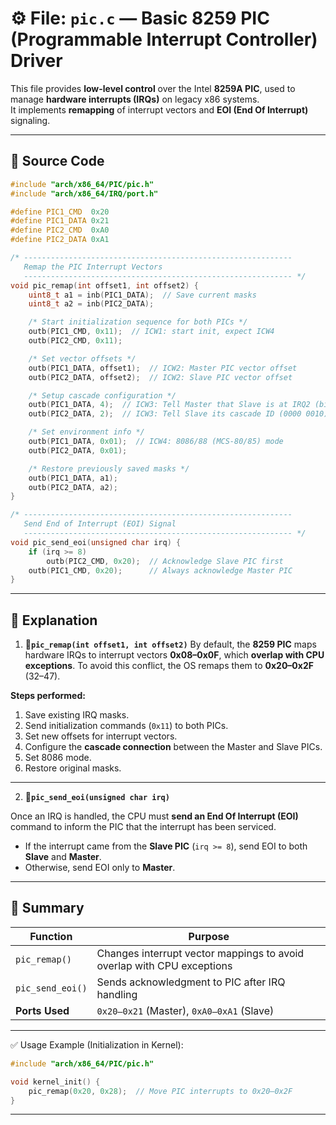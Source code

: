 # ⚙️ File: `pic.c` — Basic 8259 PIC (Programmable Interrupt Controller) Driver

This file provides **low-level control** over the Intel **8259A PIC**, used to manage **hardware interrupts (IRQs)** on legacy x86 systems.  
It implements **remapping** of interrupt vectors and **EOI (End Of Interrupt)** signaling.

---

## 📄 Source Code

```c
#include "arch/x86_64/PIC/pic.h" 
#include "arch/x86_64/IRQ/port.h"

#define PIC1_CMD  0x20
#define PIC1_DATA 0x21
#define PIC2_CMD  0xA0
#define PIC2_DATA 0xA1

/* ------------------------------------------------------------
   Remap the PIC Interrupt Vectors
   ------------------------------------------------------------ */
void pic_remap(int offset1, int offset2) {
    uint8_t a1 = inb(PIC1_DATA);  // Save current masks
    uint8_t a2 = inb(PIC2_DATA);

    /* Start initialization sequence for both PICs */
    outb(PIC1_CMD, 0x11);  // ICW1: start init, expect ICW4
    outb(PIC2_CMD, 0x11);

    /* Set vector offsets */
    outb(PIC1_DATA, offset1);  // ICW2: Master PIC vector offset
    outb(PIC2_DATA, offset2);  // ICW2: Slave PIC vector offset

    /* Setup cascade configuration */
    outb(PIC1_DATA, 4);  // ICW3: Tell Master that Slave is at IRQ2 (bitmask 0000 0100)
    outb(PIC2_DATA, 2);  // ICW3: Tell Slave its cascade ID (0000 0010)

    /* Set environment info */
    outb(PIC1_DATA, 0x01);  // ICW4: 8086/88 (MCS-80/85) mode
    outb(PIC2_DATA, 0x01);

    /* Restore previously saved masks */
    outb(PIC1_DATA, a1);
    outb(PIC2_DATA, a2);
}

/* ------------------------------------------------------------
   Send End of Interrupt (EOI) Signal
   ------------------------------------------------------------ */
void pic_send_eoi(unsigned char irq) {
    if (irq >= 8)
        outb(PIC2_CMD, 0x20);  // Acknowledge Slave PIC first
    outb(PIC1_CMD, 0x20);      // Always acknowledge Master PIC
}
```
---
## 🧩 Explanation
1. **🧠`pic_remap(int offset1, int offset2)`**
By default, the **8259 PIC** maps hardware IRQs to interrupt vectors **0x08–0x0F**, which **overlap with CPU exceptions**.
To avoid this conflict, the OS remaps them to **0x20–0x2F** (32–47).

**Steps performed:**
1. Save existing IRQ masks.
2. Send initialization commands (`0x11`) to both PICs.
3. Set new offsets for interrupt vectors.
4. Configure the **cascade connection** between the Master and Slave PICs.
5. Set 8086 mode.
6. Restore original masks.
---
2. **🔁`pic_send_eoi(unsigned char irq)`**

Once an IRQ is handled, the CPU must **send an End Of Interrupt (EOI)** command to inform the PIC that the interrupt has been serviced.

- If the interrupt came from the **Slave PIC** (`irq >= 8`), send EOI to both **Slave** and **Master**.
- Otherwise, send EOI only to **Master**.
---
## 🧱 Summary
| Function         | Purpose                                                                |
| ---------------- | ---------------------------------------------------------------------- |
| `pic_remap()`    | Changes interrupt vector mappings to avoid overlap with CPU exceptions |
| `pic_send_eoi()` | Sends acknowledgment to PIC after IRQ handling                         |
| **Ports Used**   | `0x20–0x21` (Master), `0xA0–0xA1` (Slave)                              |
---
✅ Usage Example (Initialization in Kernel):
```c
#include "arch/x86_64/PIC/pic.h"

void kernel_init() {
    pic_remap(0x20, 0x28);  // Move PIC interrupts to 0x20–0x2F
}
```
---